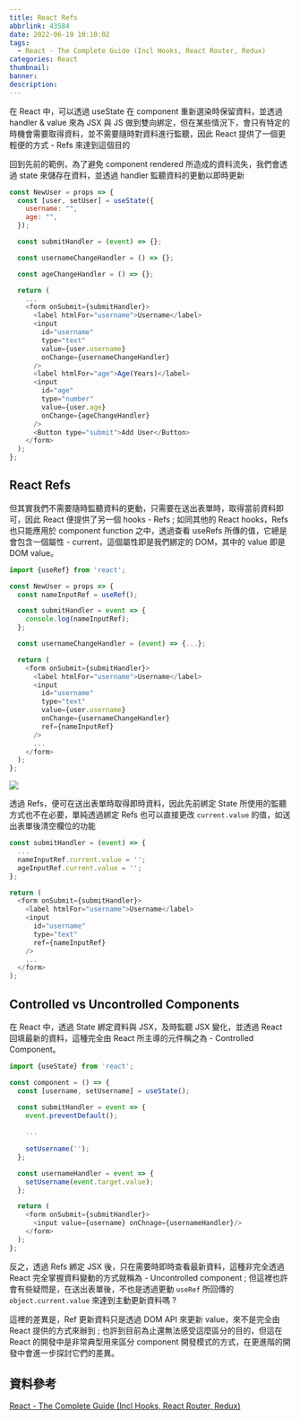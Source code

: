 ```yaml
---
title: React Refs
abbrlink: 43584
date: 2022-06-19 10:10:02
tags:
  - React - The Complete Guide (Incl Hooks, React Router, Redux)
categories: React
thumbnail:
banner:
description:
---
```


在 React 中，可以透過 useState 在 component 重新選染時保留資料，並透過 handler & value 來為 JSX 與 JS 做到雙向綁定，但在某些情況下，會只有特定的時機會需要取得資料，並不需要隨時對資料進行監聽，因此 React 提供了一個更輕便的方式 - Refs 來達到這個目的

<!-- more -->

回到先前的範例，為了避免 component rendered 所造成的資料流失，我們會透過 state 來儲存在資料，並透過 handler 監聽資料的更動以即時更新

```js
const NewUser = props => {
  const [user, setUser] = useState({
    username: "",
    age: "",
  });

  const submitHandler = (event) => {};

  const usernameChangeHandler = () => {};

  const ageChangeHandler = () => {};

  return (
    ...
    <form onSubmit={submitHandler}>
      <label htmlFor="username">Username</label>
      <input
        id="username"
        type="text"
        value={user.username}
        onChange={usernameChangeHandler}
      />
      <label htmlFor="age">Age(Years)</label>
      <input
        id="age"
        type="number"
        value={user.age}
        onChange={ageChangeHandler}
      />
      <Button type="submit">Add User</Button>
    </form>
  );
};
```

## React Refs

但其實我們不需要隨時監聽資料的更動，只需要在送出表單時，取得當前資料即可，因此 React 便提供了另一個 hooks - Refs ; 如同其他的 React hooks，Refs 也只能應用於 component function 之中，透過查看 useRefs 所傳的值，它總是會包含一個屬性 - current，這個屬性即是我們綁定的 DOM，其中的 value 即是 DOM value。

```js
import {useRef} from 'react';

const NewUser = props => {
  const nameInputRef = useRef();

  const submitHandler = event => {
    console.log(nameInputRef);
  };

  const usernameChangeHandler = (event) => {...};

  return (
    <form onSubmit={submitHandler}>
      <label htmlFor="username">Username</label>
      <input
        id="username"
        type="text"
        value={user.username}
        onChange={usernameChangeHandler}
        ref={nameInputRef}
      />
      ...
    </form>
  );
};
```

![](refs-value.png)

透過 Refs，便可在送出表單時取得即時資料，因此先前綁定 State 所使用的監聽方式也不在必要，單純透過綁定 Refs 也可以直接更改 `current.value` 的值，如送出表單後清空欄位的功能

```js
const submitHandler = (event) => {
  ...
  nameInputRef.current.value = '';
  ageInputRef.current.value = '';
};

return (
  <form onSubmit={submitHandler}>
    <label htmlFor="username">Username</label>
    <input
      id="username"
      type="text"
      ref={nameInputRef}
    />
    ...
  </form>
);
```

## Controlled vs Uncontrolled Components

在 React 中，透過 State 綁定資料與 JSX，及時監聽 JSX 變化，並透過 React 回填最新的資料，這種完全由 React 所主導的元件稱之為 - Controlled Component。

```js
import {useState} from 'react';

const component = () => {
  const [username, setUsername] = useState();

  const submitHandler = event => {
    event.preventDefault();
    
    ...
    
    setUsername('');
  };

  const usernameHandler = event => {
    setUsername(event.target.value);
  };

  return (
    <form onSubmit={submitHandler}>
      <input value={username} onChnage={usernameHandler}/>
    </form>
  );
};

```

反之，透過 Refs 綁定 JSX 後，只在需要時即時查看最新資料，這種非完全透過 React 完全掌握資料變動的方式就稱為 - Uncontrolled component ; 但這裡也許會有些疑問是，在送出表單後，不也是透過更動 `useRef` 所回傳的 `object.current.value` 來達到主動更新資料嗎 ?

這裡的差異是，Ref 更新資料只是透過 DOM API 來更新 value，來不是完全由 React 提供的方式來辦到 ; 也許到目前為止還無法感受這麼區分的目的，但這在 React 的開發中是非常典型用來區分 component 開發模式的方式，在更進階的開發中會進一步探討它們的差異。

## 資料參考

[React - The Complete Guide (Incl Hooks, React Router, Redux)](https://www.udemy.com/course/react-the-complete-guide-incl-redux/)
